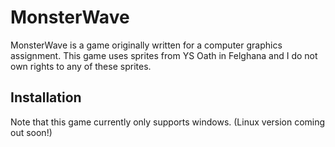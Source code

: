 # MonsterWave
MonsterWave is a game originally written for a computer graphics assignment.
This game uses sprites from YS Oath in Felghana and I do not own rights to any of these sprites.

## Installation
Note that this game currently only supports windows. (Linux version coming out soon!)
